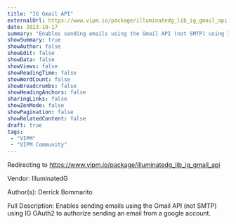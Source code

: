 ```yaml
---
title: "IG Gmail API"
externalUrl: https://www.vipm.io/package/illuminatedg_lib_ig_gmail_api
date: 2023-10-17
summary: "Enables sending emails using the Gmail API (not SMTP) using IG OAuth2 to authorize sending an email from a google account."
showSummary: true
showAuthor: false
showEdit: false
showData: false
showViews: false
showReadingTime: false
showWordCount: false
showBreadcrumbs: false
showHeadingAnchors: false
sharingLinks: false
showZenMode: false
showPagination: false
showRelatedContent: false
draft: true
tags:
 - "VIPM"
 - "VIPM Community"
---
```


Redirecting to https://www.vipm.io/package/illuminatedg_lib_ig_gmail_api

Vendor: IlluminatedG

Author(s): Derrick Bommarito
 
Full Description:
Enables sending emails using the Gmail API (not SMTP) using IG OAuth2 to authorize sending an email from a google account.